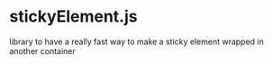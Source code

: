 # stickyElement.js
library to have a really fast way to make a sticky element wrapped in another container

